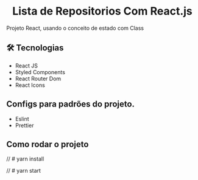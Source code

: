 <h1 align="center">Lista de Repositorios Com React.js</h1>
<p>Projeto React, usando o conceito de estado com Class</p>

## 🛠 Tecnologias
<ul>
  <li>React JS</li>
  <li>Styled Components</li>
  <li>React Router Dom</li>
  <li>React Icons</li>
</ul>

## Configs para padrões do projeto.
<ul>
  <li>Eslint</li>
  <li>Prettier</li>
</ul>


## Como rodar o projeto

// # yarn install

// # yarn start
